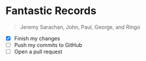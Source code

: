 # Fantastic Records

>Jeremy Sarachan, John, Paul, George, and Ringo
- [x] Finish my changes
- [ ] Push my commits to GitHub
- [ ] Open a pull request

